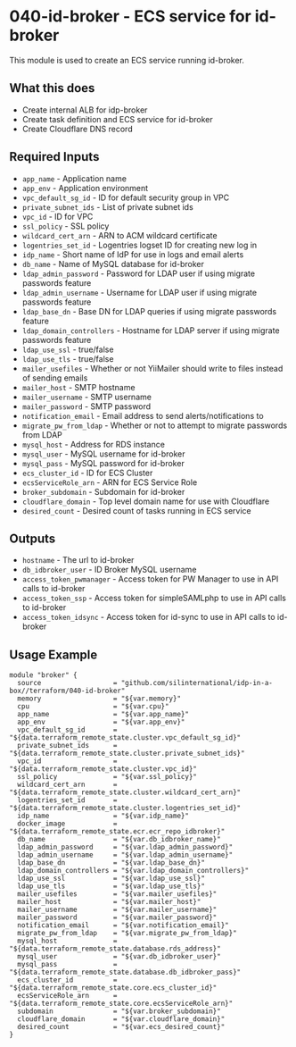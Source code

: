 # 040-id-broker - ECS service for id-broker
This module is used to create an ECS service running id-broker.

## What this does

 - Create internal ALB for idp-broker
 - Create task definition and ECS service for id-broker
 - Create Cloudflare DNS record

## Required Inputs

 - `app_name` - Application name
 - `app_env` - Application environment
 - `vpc_default_sg_id` - ID for default security group in VPC
 - `private_subnet_ids` - List of private subnet ids
 - `vpc_id` - ID for VPC
 - `ssl_policy` - SSL policy
 - `wildcard_cert_arn` - ARN to ACM wildcard certificate
 - `logentries_set_id` - Logentries logset ID for creating new log in
 - `idp_name` - Short name of IdP for use in logs and email alerts
 - `db_name` - Name of MySQL database for id-broker
 - `ldap_admin_password` - Password for LDAP user if using migrate passwords feature
 - `ldap_admin_username` - Username for LDAP user if using migrate passwords feature
 - `ldap_base_dn` - Base DN for LDAP queries if using migrate passwords feature
 - `ldap_domain_controllers` - Hostname for LDAP server if using migrate passwords feature
 - `ldap_use_ssl` - true/false
 - `ldap_use_tls` - true/false
 - `mailer_usefiles` - Whether or not YiiMailer should write to files instead of sending emails
 - `mailer_host` - SMTP hostname
 - `mailer_username` - SMTP username
 - `mailer_password` - SMTP password
 - `notification_email` - Email address to send alerts/notifications to
 - `migrate_pw_from_ldap` - Whether or not to attempt to migrate passwords from LDAP
 - `mysql_host` - Address for RDS instance
 - `mysql_user` - MySQL username for id-broker
 - `mysql_pass` - MySQL password for id-broker
 - `ecs_cluster_id` - ID for ECS Cluster
 - `ecsServiceRole_arn` - ARN for ECS Service Role
 - `broker_subdomain` - Subdomain for id-broker
 - `cloudflare_domain` - Top level domain name for use with Cloudflare
 - `desired_count` - Desired count of tasks running in ECS service


## Outputs

 - `hostname` - The url to id-broker
 - `db_idbroker_user` - ID Broker MySQL username
 - `access_token_pwmanager` - Access token for PW Manager to use in API calls to id-broker
 - `access_token_ssp` - Access token for simpleSAMLphp to use in API calls to id-broker
 - `access_token_idsync` - Access token for id-sync to use in API calls to id-broker

## Usage Example

```hcl
module "broker" {
  source                  = "github.com/silinternational/idp-in-a-box//terraform/040-id-broker"
  memory                  = "${var.memory}"
  cpu                     = "${var.cpu}"
  app_name                = "${var.app_name}"
  app_env                 = "${var.app_env}"
  vpc_default_sg_id       = "${data.terraform_remote_state.cluster.vpc_default_sg_id}"
  private_subnet_ids      = "${data.terraform_remote_state.cluster.private_subnet_ids}"
  vpc_id                  = "${data.terraform_remote_state.cluster.vpc_id}"
  ssl_policy              = "${var.ssl_policy}"
  wildcard_cert_arn       = "${data.terraform_remote_state.cluster.wildcard_cert_arn}"
  logentries_set_id       = "${data.terraform_remote_state.cluster.logentries_set_id}"
  idp_name                = "${var.idp_name}"
  docker_image            = "${data.terraform_remote_state.ecr.ecr_repo_idbroker}"
  db_name                 = "${var.db_idbroker_name}"
  ldap_admin_password     = "${var.ldap_admin_password}"
  ldap_admin_username     = "${var.ldap_admin_username}"
  ldap_base_dn            = "${var.ldap_base_dn}"
  ldap_domain_controllers = "${var.ldap_domain_controllers}"
  ldap_use_ssl            = "${var.ldap_use_ssl}"
  ldap_use_tls            = "${var.ldap_use_tls}"
  mailer_usefiles         = "${var.mailer_usefiles}"
  mailer_host             = "${var.mailer_host}"
  mailer_username         = "${var.mailer_username}"
  mailer_password         = "${var.mailer_password}"
  notification_email      = "${var.notification_email}"
  migrate_pw_from_ldap    = "${var.migrate_pw_from_ldap}"
  mysql_host              = "${data.terraform_remote_state.database.rds_address}"
  mysql_user              = "${var.db_idbroker_user}"
  mysql_pass              = "${data.terraform_remote_state.database.db_idbroker_pass}"
  ecs_cluster_id          = "${data.terraform_remote_state.core.ecs_cluster_id}"
  ecsServiceRole_arn      = "${data.terraform_remote_state.core.ecsServiceRole_arn}"
  subdomain               = "${var.broker_subdomain}"
  cloudflare_domain       = "${var.cloudflare_domain}"
  desired_count           = "${var.ecs_desired_count}"
}
```
